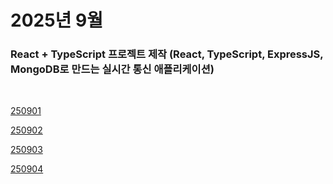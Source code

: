 # 2025년 9월

### React + TypeScript 프로젝트 제작 (React, TypeScript, ExpressJS, MongoDB로 만드는 실시간 통신 애플리케이션)

<br />

[250901](/DateLink/2025-09/250901.md)

[250902](/DateLink/2025-09/250902.md)

[250903](/DateLink/2025-09/250903.md)

[250904](/DateLink/2025-09/250904.md)

<!--



[250905](/DateLink/2025-09/250905.md)

[250906](/DateLink/2025-09/250906.md)

[250909](/DateLink/2025-09/250909.md)

[250910](/DateLink/2025-09/250910.md)

[250911](/DateLink/2025-09/250911.md)

[250912](/DateLink/2025-09/250912.md)

[250913](/DateLink/2025-09/250913.md)

[250914](/DateLink/2025-09/250914.md)

[250915](/DateLink/2025-09/250915.md)

[250917](/DateLink/2025-09/250917.md)

[250918](/DateLink/2025-09/250918.md)

[250919](/DateLink/2025-09/250919.md)

[250920](/DateLink/2025-09/250920.md)

[250921](/DateLink/2025-09/250921.md)

[250922](/DateLink/2025-09/250922.md)

[250924](/DateLink/2025-09/250924.md)

[250925](/DateLink/2025-09/250925.md)

[250926](/DateLink/2025-09/250926.md)

[250928](/DateLink/2025-09/250928.md)

[250929](/DateLink/2025-09/250929.md)

[250931](/DateLink/2025-09/250931.md) -->
